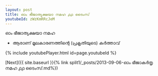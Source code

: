 ```yaml
---
layout: post
title: ഓം ഭീജാത്യക്ഷയാ നമഹ ൧൧ ടൈംസ്
youtubeId: zWzKmRRcJeM
---
```

 
 
 ഓം ഭീജാത്യക്ഷയാ നമഹ 
 
 -  ആരാണ് മൂലകാരണത്തിന്റെ (പ്രകൃതിയുടെ) കർത്താവ് 
 
  
 
  
 
 
 
 
 
 


{% include youtubePlayer.html id=page.youtubeId %}
 
[Next]({{ site.baseurl }}{% link  split1/_posts/2013-09-06-ഓം ഭീജാകർതൃ നമഹ ൧൧ ടൈംസ്.md%})
 
